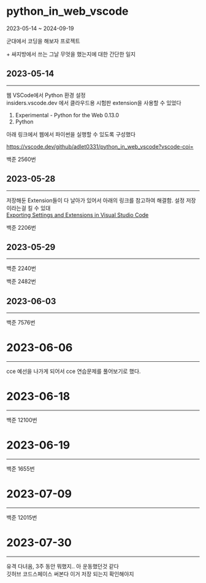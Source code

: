 # python_in_web_vscode

2023-05-14 ~ 2024-09-19

군대에서 코딩을 해보자 프로젝트

\+ 싸지방에서 쓰는 그날 무엇을 했는지에 대한 간단한 일지

## 2023-05-14  
---
웹 VSCode에서 Python 환경 설정   
insiders.vscode.dev 에서 클라우드용 시험판 extension을 사용할 수 있었다

1. Experimental - Python for the Web  0.13.0  
2. Python

아래 링크에서 웹에서 파이썬을 실행할 수 있도록 구성했다

https://vscode.dev/github/adlet0331/python_in_web_vscode?vscode-coi=

백준 2560번

## 2023-05-28  
---
저장해둔 Extension들이 다 날아가 있어서 아래의 링크를 참고하여 해결함. 설정 저장이라는걸 킬 수 있대   
[Exporting Settings and Extensions in Visual Studio Code](https://bobbyhadz.com/blog/vscode-export-settings-and-extensions#exporting-settings-and-extensions-in-visual-studio-code)

백준 2206번

## 2023-05-29
---

백준 2240번

백준 2482번

## 2023-06-03
---

백준 7576번

# 2023-06-06
---

cce 예선을 나가게 되어서 cce 연습문제를 풀어보기로 했다.

# 2023-06-18
---

백준 12100번

# 2023-06-19
---

백준 1655번

# 2023-07-09
---

백준 12015번

# 2023-07-30
---
유격 다녀옴, 3주 동안 뭐했지.. 아 운동했던것 같다   
깃허브 코드스페이스 써본다 이거 저장 되는지 확인해야지
